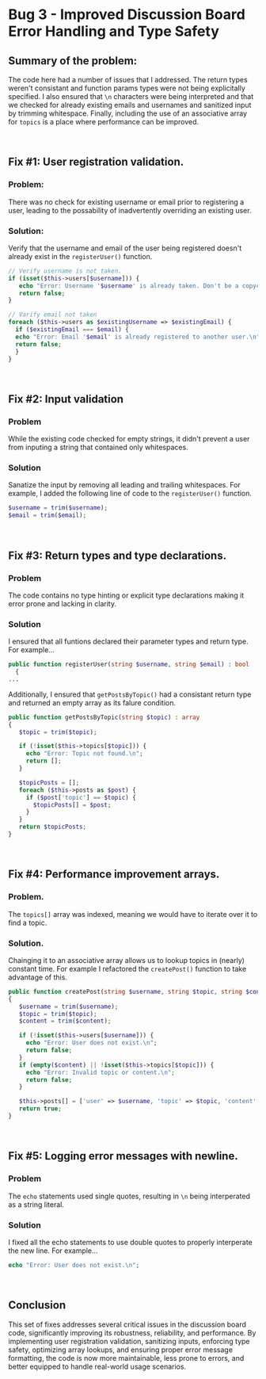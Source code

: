 # Bug 3 - Improved Discussion Board Error Handling and Type Safety

## Summary of the problem:
The code here had a number of issues that I addressed. The return types weren't consistant and function params types were not being explicitally specified. I also ensured that  `\n` characters were being 
interpreted and that we checked for already existing emails and usernames and sanitized input by trimming whitespace. Finally, including the use of an associative array for `topics` is a place where performance can be improved. 

<br>

## Fix #1: User registration validation.

### Problem:
There was no check for existing username or email prior to registering a user, leading to the possability of inadvertently overriding an existing user.

### Solution: 
Verify that the username and email of the user being registered doesn't already exist in the `registerUser()` function.

```php
// Verify username is not taken.
if (isset($this->users[$username])) {
   echo "Error: Username '$username' is already taken. Don't be a copycat.\n";
   return false;
}

// Varify email not taken
foreach ($this->users as $existingUsername => $existingEmail) {
  if ($existingEmail === $email) {
  echo "Error: Email '$email' is already registered to another user.\n";
  return false;
  }
}
```

<br>

## Fix #2: Input validation

### Problem
While the existing code checked for empty strings, it didn't prevent a user from inputing a string that contained only whitespaces.

### Solution
Sanatize the input by removing all leading and trailing whitespaces. For example, I added the following line of code to the `registerUser()` function.
```php
$username = trim($username);
$email = trim($email);
```
<br>

## Fix #3: Return types and type declarations.

### Problem
The code contains no type hinting or explicit type declarations making it error prone and lacking in clarity.

### Solution
I ensured that all funtions declared their parameter types and return type. For example...
```php
public function registerUser(string $username, string $email) : bool
  {
...
```

Additionally, I ensured that `getPostsByTopic()` had a consistant return type and returned an empty array as its falure condition.

```php
public function getPostsByTopic(string $topic) : array
{
   $topic = trim($topic);

   if (!isset($this->topics[$topic])) { 
     echo "Error: Topic not found.\n";
     return []; 
   }

   $topicPosts = [];
   foreach ($this->posts as $post) {
     if ($post['topic'] == $topic) {
       $topicPosts[] = $post;
     }
   }
   return $topicPosts;
}
```

<br>

## Fix #4: Performance improvement arrays.

### Problem. 
The `topics[]` array was indexed, meaning we would have to iterate over it to find a topic.

### Solution.
Chainging it to an associative array allows us to lookup topics in (nearly) constant time. For example I refactored the `createPost()` function to take advantage of this.

```php
public function createPost(string $username, string $topic, string $content) : bool
{
   $username = trim($username);
   $topic = trim($topic);
   $content = trim($content);

   if (!isset($this->users[$username])) {
     echo "Error: User does not exist.\n";
     return false;
   }
   if (empty($content) || !isset($this->topics[$topic])) {
     echo "Error: Invalid topic or content.\n";
     return false;
   }

   $this->posts[] = ['user' => $username, 'topic' => $topic, 'content' => $content];
   return true;
}
```

<br>

## Fix #5: Logging error messages with newline.

### Problem
The `echo` statements used single quotes, resulting in `\n` being interperated as a string literal.

### Solution
I fixed all the echo statements to use double quotes to properly interperate the new line. For example...

```php
echo "Error: User does not exist.\n";
```

<br>

## Conclusion
This set of fixes addresses several critical issues in the discussion board code, significantly improving its robustness, reliability, and performance. By implementing user registration validation, sanitizing inputs, enforcing type safety, optimizing array lookups, and ensuring proper error message formatting, the code is now more maintainable, less prone to errors, and better equipped to handle real-world usage scenarios.
